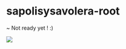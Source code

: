 # sapolisysavolera-root 

~ Not ready yet ! :)

![](https://github.com/Andriantomanga/sapolisysavolera-root/master/sapolisysavolera.PNG)
